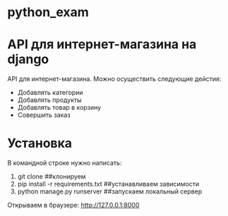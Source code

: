 # python_exam
# API для интернет-магазина на django
API для интернет-магазина. Можно осуществить следующие дейстия:

* Добавлять категории
* Добавлять продукты
* Добавлять товар в корзину
* Совершить заказ 
# Установка
В командной строке нужно написать:
1. git clone ##клонируем
2. pip install -r requirements.txt ##устанавливаем зависимости
3. python manage.py runserver ##запускаем локальный сервер

Открываем в браузере: http://127.0.0.1:8000 
